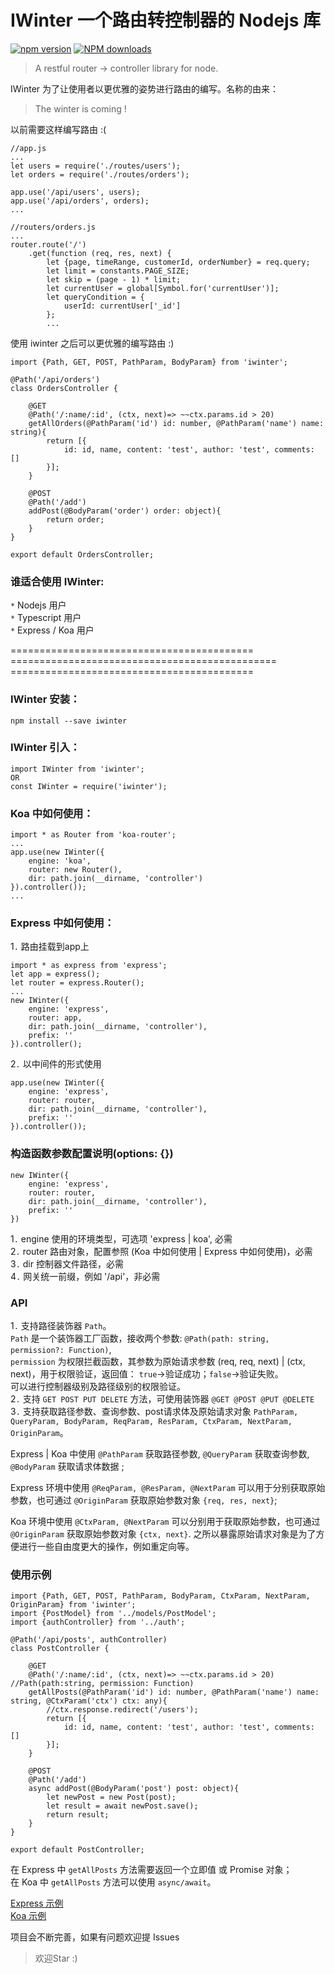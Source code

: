 # IWinter 一个路由转控制器的 Nodejs 库
[![npm version](https://badge.fury.io/js/iwinter.svg)](https://badge.fury.io/js/iwinter)
[![NPM downloads](http://img.shields.io/npm/dy/iwinter.svg?style=flat)](https://www.npmjs.com/package/iwinter)

> A restful router -> controller library for node.<br>

IWinter 为了让使用者以更优雅的姿势进行路由的编写。名称的由来：
>The winter is coming !

以前需要这样编写路由 :(
```
//app.js
...
let users = require('./routes/users');
let orders = require('./routes/orders');

app.use('/api/users', users);
app.use('/api/orders', orders);
...

//routers/orders.js
...
router.route('/')
    .get(function (req, res, next) {
        let {page, timeRange, customerId, orderNumber} = req.query;
        let limit = constants.PAGE_SIZE;
        let skip = (page - 1) * limit;
        let currentUser = global[Symbol.for('currentUser')];
		let queryCondition = {
			userId: currentUser['_id']
		};
        ...
```
使用 iwinter 之后可以更优雅的编写路由 :)
```
import {Path, GET, POST, PathParam, BodyParam} from 'iwinter';

@Path('/api/orders')
class OrdersController {

    @GET
    @Path('/:name/:id', (ctx, next)=> ~~ctx.params.id > 20)
    getAllOrders(@PathParam('id') id: number, @PathParam('name') name: string){
        return [{
            id: id, name, content: 'test', author: 'test', comments: []
        }];
    }

    @POST
    @Path('/add')
    addPost(@BodyParam('order') order: object){
        return order;
    }
}

export default OrdersController;

```

### 谁适合使用 IWinter:
`*` Nodejs 用户<br>
`*` Typescript 用户<br>
`*` Express / Koa 用户<br>

========================================== ============================================== ==========================================

### IWinter 安装：
```
npm install --save iwinter
```

### IWinter 引入：
```
import IWinter from 'iwinter';
OR
const IWinter = require('iwinter');
```

### Koa 中如何使用：
```
import * as Router from 'koa-router';
...
app.use(new IWinter({
    engine: 'koa',
    router: new Router(),
    dir: path.join(__dirname, 'controller')
}).controller());
...
```

### Express 中如何使用：
1`.` 路由挂载到app上<br>
```
import * as express from 'express';
let app = express();
let router = express.Router();
...
new IWinter({
    engine: 'express',
    router: app,
    dir: path.join(__dirname, 'controller'),
    prefix: ''
}).controller();
```
2`.` 以中间件的形式使用<br>
```
app.use(new IWinter({
    engine: 'express',
    router: router,
    dir: path.join(__dirname, 'controller'),
    prefix: ''
}).controller());
```

### 构造函数参数配置说明(options: {})
```
new IWinter({
    engine: 'express',
    router: router,
    dir: path.join(__dirname, 'controller'),
    prefix: ''
})
```
1`.` engine 使用的环境类型，可选项 'express | koa', 必需<br>
2`.` router 路由对象，配置参照 (Koa 中如何使用 | Express 中如何使用)，必需<br>
3`.` dir 控制器文件路径，必需<br>
4`.` 网关统一前缀，例如 '/api'，非必需<br>

### API

1`.` 支持路径装饰器 `Path`。<br>
`Path` 是一个装饰器工厂函数，接收两个参数: `@Path(path: string, permission?: Function)`, <br>
`permission` 为权限拦截函数，其参数为原始请求参数 (req, req, next) | (ctx, next)，用于权限验证，返回值： `true`->验证成功；`false`->验证失败。<br>
可以进行控制器级别及路径级别的权限验证。<br>
2`.` 支持 `GET POST PUT DELETE` 方法，可使用装饰器 `@GET @POST @PUT @DELETE`<br>
3`.` 支持获取路径参数、查询参数、post请求体及原始请求对象 ` PathParam, QueryParam, BodyParam, ReqParam, ResParam, CtxParam, NextParam, OriginParam `。<br>

Express | Koa 中使用 `@PathParam` 获取路径参数, `@QueryParam` 获取查询参数, `@BodyParam` 获取请求体数据 ;<br>

Express 环境中使用 `@ReqParam, @ResParam, @NextParam` 可以用于分别获取原始参数，也可通过 `@OriginParam` 获取原始参数对象 `{req, res, next}`;<br>

Koa 环境中使用 `@CtxParam, @NextParam` 可以分别用于获取原始参数，也可通过 `@OriginParam` 获取原始参数对象 `{ctx, next}`.
之所以暴露原始请求对象是为了方便进行一些自由度更大的操作，例如重定向等。

### 使用示例
```
import {Path, GET, POST, PathParam, BodyParam, CtxParam, NextParam, OriginParam} from 'iwinter';
import {PostModel} from '../models/PostModel';
import {authController} from '../auth';

@Path('/api/posts', authController)
class PostController {

    @GET
    @Path('/:name/:id', (ctx, next)=> ~~ctx.params.id > 20)	//Path(path:string, permission: Function)
    getAllPosts(@PathParam('id') id: number, @PathParam('name') name: string, @CtxParam('ctx') ctx: any){
        //ctx.response.redirect('/users');
        return [{
            id: id, name, content: 'test', author: 'test', comments: []
        }];
    }

    @POST
    @Path('/add')
    async addPost(@BodyParam('post') post: object){
    	let newPost = new Post(post);
        let result = await newPost.save();
        return result;
    }
}

export default PostController;
```
在 Express 中 `getAllPosts` 方法需要返回一个立即值 或 Promise 对象；<br>
在 Koa 中 `getAllPosts` 方法可以使用 `async/await`。<br>

[Express 示例](https://github.com/yvanwangl/iwinter/tree/master/examples/express-example)<br>
[Koa 示例](https://github.com/yvanwangl/iwinter/tree/master/examples/koa-example)<br>

项目会不断完善，如果有问题欢迎提 Issues

>欢迎Star :)



